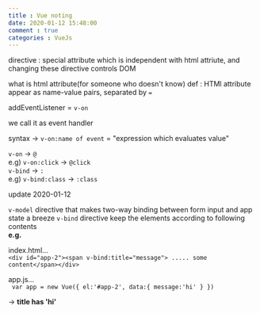 ```yaml
---
title : Vue noting
date: 2020-01-12 15:48:00
comment : true
categories : VueJs 
---
```


directive : special attribute which is independent with html attriute, and changing these directive controls DOM

what is html attribute(for someone who doesn't know)
def : HTMl attribute appear as name-value pairs, separated by `=`


addEventListener = `v-on`

we call it as event handler

syntax -> `v-on:name of event` = "expression which evaluates value"

`v-on` -> `@` <br>
e.g) `v-on:click` -> `@click`<br>
`v-bind` -> `:` <br> 
e.g) `v-bind:class` -> `:class`


update 2020-01-12<br>

`v-model` directive that makes two-way binding between form input and app state a breeze
`v-bind` directive keep the elements according to following contents<br>
**e.g.**<br>


index.html... <br>
`<div id="app-2"><span v-bind:title="message">
..... some content</span></div>`

app.js...<br>
`
var app = new Vue({
    el:'#app-2',
    data:{
        message:'hi'
    }
})`

-> **title has 'hi'**